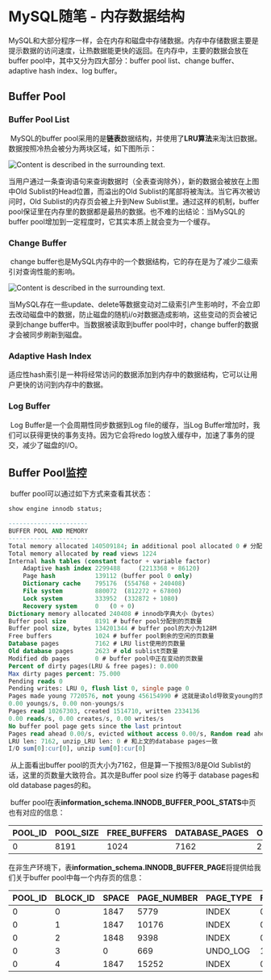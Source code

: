 # MySQL随笔 - 内存数据结构

​	MySQL和大部分程序一样，会在内存和磁盘中存储数据。内存中存储数据主要是提示数据的访问速度，让热数据能更快的返回。在内存中，主要的数据会放在buffer pool中，其中又分为四大部分：buffer pool list、change buffer、adaptive hash index、log buffer。

## Buffer Pool

### Buffer Pool List

​	MySQL的buffer pool采用的是**链表**数据结构，并使用了**LRU算法**来淘汰旧数据。数据按照冷热会被分为两块区域，如下图所示：

![Content is described in the surrounding text.](https://docs.oracle.com/cd/E17952_01/mysql-5.7-en/images/innodb-buffer-pool-list.png)



​	当用户通过一条查询语句来查询数据时（全表查询除外），新的数据会被放在上图中Old Sublist的Head位置，而溢出的Old Sublist的尾部将被淘汰。当它再次被访问时，Old Sublist的内存页会被上升到New Sublist里。通过这样的机制，buffer pool保证里在内存里的数据都是最热的数据。也不难的出结论：当MySQL的buffer pool增加到一定程度时，它其实本质上就会变为一个缓存。

### Change Buffer

​	change buffer也是MySQL内存中的一个数据结构，它的存在是为了减少二级索引对查询性能的影响。

![Content is described in the surrounding text.](https://docs.oracle.com/cd/E17952_01/mysql-5.7-en/images/innodb-change-buffer.png)

​	当MySQL存在一些update、delete等数据变动对二级索引产生影响时，不会立即去改动磁盘中的数据，防止磁盘的随机i/o对数据造成影响，这些变动的页会被记录到change buffer中。当数据被读取到buffer pool中时，change buffer的数据才会被同步刷新到磁盘。

### Adaptive Hash Index

​	适应性hash索引是一种将经常访问的数据添加到内存中的数据结构，它可以让用户更快的访问到内存中的数据。

### Log Buffer

​	Log Buffer是一个会周期性同步数据到Log file的缓存，当Log Buffer增加时，我们可以获得更快的事务支持。因为它会将redo log放入缓存中，加速了事务的提交，减少了磁盘的I/O。

## Buffer Pool监控

​	buffer pool可以通过如下方式来查看其状态：

```sql
show engine innodb status;

----------------------
BUFFER POOL AND MEMORY
----------------------
Total memory allocated 140509184; in additional pool allocated 0 # 分配给buffer pool的总共大小（bytes）
Total memory allocated by read views 1224
Internal hash tables (constant factor + variable factor)
    Adaptive hash index 2299488 	(2213368 + 86120)
    Page hash           139112 (buffer pool 0 only)
    Dictionary cache    795176 	(554768 + 240408)
    File system         880072 	(812272 + 67800)
    Lock system         333952 	(332872 + 1080)
    Recovery system     0 	(0 + 0)
Dictionary memory allocated 240408 # innodb字典大小（bytes）
Buffer pool size        8191 # buffer pool分配到的页数量
Buffer pool size, bytes 134201344 # buffer pool的大小为128M
Free buffers            1024 # buffer pool剩余的空闲的页数量
Database pages          7162 # LRU list使用的页数量
Old database pages      2623 # old sublist页数量
Modified db pages       0 # buffer pool中正在变动的页数量
Percent of dirty pages(LRU & free pages): 0.000
Max dirty pages percent: 75.000
Pending reads 0
Pending writes: LRU 0, flush list 0, single page 0
Pages made young 7720576, not young 456154990 # 这就是读old导致变young的页数量
0.00 youngs/s, 0.00 non-youngs/s
Pages read 10267303, created 1514710, written 2334136
0.00 reads/s, 0.00 creates/s, 0.00 writes/s
No buffer pool page gets since the last printout
Pages read ahead 0.00/s, evicted without access 0.00/s, Random read ahead 0.00/s
LRU len: 7162, unzip_LRU len: 0 # 和上文的database pages一致
I/O sum[0]:cur[0], unzip sum[0]:cur[0]
```

​	从上面看出buffer pool的页大小为7162，但是算一下按照3/8是Old Sublist的话，这里的页数量大致符合。其次是Buffer pool size 约等于 database pages和old database pages的和。

​	buffer pool在表**information_schema.INNODB_BUFFER_POOL_STATS**中页也有对应的信息：

| POOL\_ID | POOL\_SIZE | FREE\_BUFFERS | DATABASE\_PAGES | OLD\_DATABASE\_PAGES | MODIFIED\_DATABASE\_PAGES | PENDING\_DECOMPRESS | PENDING\_READS | PENDING\_FLUSH\_LRU | PENDING\_FLUSH\_LIST | PAGES\_MADE\_YOUNG | PAGES\_NOT\_MADE\_YOUNG | PAGES\_MADE\_YOUNG\_RATE | PAGES\_MADE\_NOT\_YOUNG\_RATE | NUMBER\_PAGES\_READ | NUMBER\_PAGES\_CREATED | NUMBER\_PAGES\_WRITTEN | PAGES\_READ\_RATE | PAGES\_CREATE\_RATE | PAGES\_WRITTEN\_RATE | NUMBER\_PAGES\_GET | HIT\_RATE | YOUNG\_MAKE\_PER\_THOUSAND\_GETS | NOT\_YOUNG\_MAKE\_PER\_THOUSAND\_GETS | NUMBER\_PAGES\_READ\_AHEAD | NUMBER\_READ\_AHEAD\_EVICTED | READ\_AHEAD\_RATE | READ\_AHEAD\_EVICTED\_RATE | LRU\_IO\_TOTAL | LRU\_IO\_CURRENT | UNCOMPRESS\_TOTAL | UNCOMPRESS\_CURRENT |
| :------- | :--------- | :------------ | :-------------- | :------------------- | :------------------------ | :------------------ | :------------- | :------------------ | :------------------- | :----------------- | :---------------------- | :----------------------- | :---------------------------- | :------------------ | :--------------------- | :--------------------- | :---------------- | :------------------ | :------------------- | :----------------- | :-------- | :------------------------------- | :------------------------------------ | :------------------------- | :--------------------------- | :---------------- | :------------------------- | :------------- | :--------------- | :---------------- | :------------------ |
| 0        | 8191       | 1024          | 7162            | 2623                 | 0                         | 0                   | 0              | 0                   | 0                    | 7720576            | 456154990               | 0                        | 0                             | 10267303            | 1514710                | 2334136                | 0                 | 0                   | 0                    | 1969270034         | 0         | 0                                | 0                                     | 1897385                    | 54410                        | 0                 | 0                          | 0              | 0                | 0                 | 0                   |

​	在非生产环境下，表**information_schema.INNODB_BUFFER_PAGE**将提供给我们关于buffer pool中每一个内存页的信息：

| POOL\_ID | BLOCK\_ID | SPACE | PAGE\_NUMBER | PAGE\_TYPE | FLUSH\_TYPE | FIX\_COUNT | IS\_HASHED | NEWEST\_MODIFICATION | OLDEST\_MODIFICATION | ACCESS\_TIME | TABLE\_NAME | INDEX\_NAME | NUMBER\_RECORDS | DATA\_SIZE | COMPRESSED\_SIZE | PAGE\_STATE | IO\_FIX  | IS\_OLD | FREE\_PAGE\_CLOCK |
| :------- | :-------- | :---- | :----------- | :--------- | :---------- | :--------- | :--------- | :------------------- | :------------------- | :----------- | :---------- | :---------- | :-------------- | :--------- | :--------------- | :---------- | :------- | :------ | :---------------- |
| 0        | 0         | 1847  | 5779         | INDEX      | 0           | 0          | NO         | 0                    | 0                    | 3620866828   | \`a\`.\`b\` | PRIMARY     | 61              | 14844      | 0                | FILE\_PAGE  | IO\_NONE | NO      | 11767432          |
| 0        | 1         | 1847  | 10176        | INDEX      | 0           | 0          | NO         | 0                    | 0                    | 3620887249   | \`a\`.\`b\` | uuid        | 227             | 8853       | 0                | FILE\_PAGE  | IO\_NONE | YES     | 0                 |
| 0        | 2         | 1848  | 9398         | INDEX      | 0           | 0          | NO         | 0                    | 0                    | 2507606063   | \`a\`.\`c\` | PRIMARY     | 99              | 15129      | 0                | FILE\_PAGE  | IO\_NONE | NO      | 11762960          |
| 0        | 3         | 0     | 669          | UNDO\_LOG  | 1           | 0          | NO         | 23585329985          | 0                    | 3298651665   | NULL        | NULL        | 0               | 0          | 0                | FILE\_PAGE  | IO\_NONE | NO      | 11764958          |
| 0        | 4         | 1847  | 15252        | INDEX      | 0           | 0          | NO         | 0                    | 0                    | 3620867147   | \`a\`.\`b\` | PRIMARY     | 36              | 15138      | 0                | FILE\_PAGE  | IO\_NONE | YES     | 0                 |

